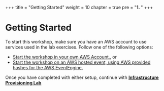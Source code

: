 +++
title = "Getting Started"
weight = 10
chapter = true
pre = "<b>1. </b>"
+++

# Getting Started


To start this workshop, make sure you have an AWS account to use services used in the lab exercises. Follow one of the following options:

* [Start the workshop in your own AWS Account.](/10_getting_started/01_self_paced.html), or
* [Start the workshop on an AWS hosted event, using AWS provided hashes for the AWS EventEngine.](/10_getting_started/02_aws_event.html)

Once you have completed with either setup, continue with [**Infrastructure Provisioning Lab**](/20_infrastructure_provisioning_lab.html)
